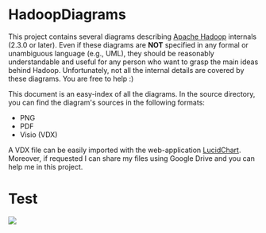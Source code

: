 HadoopDiagrams
==============

This project contains several diagrams describing [Apache Hadoop](http://hadoop.apache.org/) internals (2.3.0 or later). Even if these diagrams are **NOT** specified in any formal or unambiguous language (e.g., UML), they should be reasonably understandable and useful for any person who want to grasp the main ideas behind Hadoop. Unfortunately, not all the internal details are covered by these diagrams. You are free to help :)

This document is an easy-index of all the diagrams. In the source directory, you can find the diagram's sources in the following formats:
* PNG
* PDF
* Visio (VDX)

A VDX file can be easily imported with the web-application [LucidChart](www.lucidchart.com). Moreover, if requested I can share my files using Google Drive and you can help me in this project. 

# Test

<a>![](https://github.com/ercoppa/HadoopDiagrams/raw/master/sources/png/MapReduce%20Input.png)</a>


